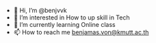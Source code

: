 - 👋 Hi, I’m @benjvvk
- 👀 I’m interested in How to up skill in Tech
- 🌱 I’m currently learning Online class
- 📫 How to reach me benjamas.von@kmutt.ac.th
